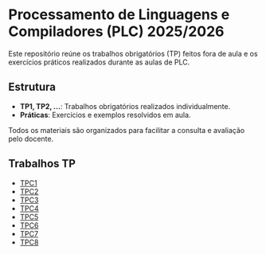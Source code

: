 # Processamento de Linguagens e Compiladores (PLC) 2025/2026

Este repositório reúne os trabalhos obrigatórios (TP) feitos fora de aula e os exercícios práticos realizados durante as aulas de PLC.

## Estrutura
- **TP1, TP2, ...**: Trabalhos obrigatórios realizados individualmente.
- **Práticas**: Exercícios e exemplos resolvidos em aula.

Todos os materiais são organizados para facilitar a consulta e avaliação pelo docente.


## Trabalhos TP
- [TPC1](TP1/)
- [TPC2](TP2/)
- [TPC3](TP3/)
- [TPC4](TP4/)
- [TPC5](TP5/)
- [TPC6](TP6/)
- [TPC7](TP7/)
- [TPC8](TP8/)

